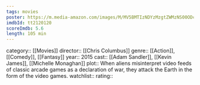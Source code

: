 ```yaml
---
tags: movies
poster: https://m.media-amazon.com/images/M/MV5BMTIzNDYzMzgtZWMzNS00ODc2LTg2ZmMtOTE2MWZkNzIxMmQ0XkEyXkFqcGdeQXVyNjQ3MDg0MTY@._V1_SX300.jpg
imdbId: tt2120120
scoreImdb: 5.6
length: 105 min
---
```


category:: [[Movies]]
director:: [[Chris Columbus]]
genre:: [[Action]], [[Comedy]], [[Fantasy]]
year:: 2015
cast:: [[Adam Sandler]], [[Kevin James]], [[Michelle Monaghan]]
plot:: When aliens misinterpret video feeds of classic arcade games as a declaration of war, they attack the Earth in the form of the video games.
watchlist::
rating::
